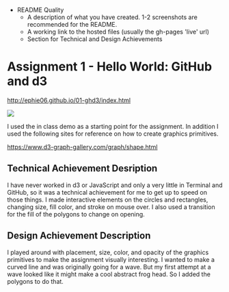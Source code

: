 


- README Quality
    - A description of what you have created. 1-2 screenshots are recommended for the README.  
    - A working link to the hosted files (usually the gh-pages 'live' url)  
    - Section for Technical and Design Achievements

Assignment 1 - Hello World: GitHub and d3  
===

http://ephie06.github.io/01-ghd3/index.html

<img src = "https://github.com/ephie06/01-ghd3/blob/main/Screen%20Shot%202021-02-05%20at%2011.43.54%20AM.png?raw=true"> </img>

I used the in class demo as a starting point for the assignment. In addition I used the following sites for reference on how to create graphics primitives. 

https://www.d3-graph-gallery.com/graph/shape.html

Technical Achievement Desription
---

I have never worked in d3 or JavaScript and only a very little in Terminal and GitHub, so it was a technical achievement for me to get up to speed on those things. I made interactive elements on the circles and rectangles, changing size, fill color, and stroke on mouse over. I also used a transition for the fill of the polygons to change on opening.  

Design Achievement Description
---

I played around with placement, size, color, and opacity of the graphics primitives to make the assignment visually interesting. I wanted to make a curved line and was originally going for a wave. But my first attempt at a wave looked like it might make a cool abstract frog head. So I added the polygons to do that. 

